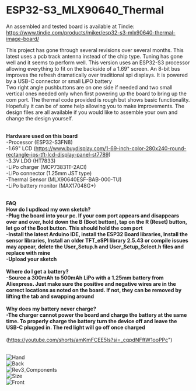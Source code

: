 # ESP32-S3_MLX90640_Thermal

An assembled and tested board is available at Tindie: https://www.tindie.com/products/miker/esp32-s3-mlx90640-thermal-image-board/<br/>

This project has gone through several revisions over several months. This latest uses a pcb track antenna instead of the chip type. Tuning has gone well and it seems to perform well. This version uses an ESP32-S3 processor allowing everything to fit on the backside of a 1.69" screen. An 8-bit bus improves the refresh dramatically over traditional spi displays. It is powered by a USB-C connector or small LiPO battery<br/>
Two right angle pushbuttons are on one side if needed and two small vertical ones needed only when first powering up the board to bring up the com port. The thermal code provided is rough but shows basic functionality. Hopefully it can be of some help allowing you to make improvements. The design files are all available if you would like to assemble your own and change the design yourself. <br/>
<br/>

**Hardware used on this board <br/>**
-Processor (ESP32-S3FN8)<br/>
-1.69" LCD (https://www.buydisplay.com/1-69-inch-color-280x240-round-rectangle-ips-tft-lcd-display-panel-st7789)<br/>
-3.3V LDO (HT7833)<br/>
-LiPo charger (MCP73831T-2ACI)<br/>
-LiPo connector (1.25mm JST type)<br/>
-Thermal Sensor (MLX90640ESF-BAB-000-TU)<br/>
-LiPo battery monitor (MAX17048G+)<br/>
<br/>

**FAQ** <br/> 
**How do I updload my own sketch?<br/>** 
**-Plug the board into your pc. If your com port appears and disappears over and over, hold down the B (Boot button), tap on the R (Reset) button, let go of the Boot button. This should hold the com port<br/>**
**-Install the latest Arduino IDE, install the ESP32 Board libraries, Install the sensor libraries, Install an older TFT_eSPI library 2.5.43 or compile issues may appear, delete the User_Setup.h and User_Setup_Select.h files and replace with mine<br/>**
**-Upload your sketch<br/>**
<br/>
**Where do I get a battery?<br/>**
**-Source a 300mAh to 500mAh LiPo with a 1.25mm battery from Aliexpress. Just make sure the positive and negative wires are in the correct locations as noted on the board. If not, they can be removed by lifting the tab and swapping around<br/>**
<br/>
**Why does my battery never charge?<br/>**
**-The charger cannot power the board and charge the battery at the same time. To properly charge the battery turn the device off and leave the USB-C plugged in. The red light will go off once charged<br/>**
<br/>
(https://youtube.com/shorts/amKmFCEE5ls?si=_cqpdNFftW1ooPPc") <br/>
<br/>

![Hand](https://github.com/mike-rankin/ESP32-S3_MLX90640_Thermal/assets/4991664/ba3d8526-d287-444c-90c5-280552fa3a73) <br/>
![Back](https://github.com/mike-rankin/ESP32-S3_MLX90640_Thermal/assets/4991664/140335cc-d5b3-4149-8417-632e4b00c66d) <br/>
![Rev3_Components](https://github.com/mike-rankin/ESP32-S3_MLX90640_Thermal/assets/4991664/7aa49093-eb51-410e-9361-4884b0d71cc6) <br/>
![Size](https://github.com/mike-rankin/ESP32-S3_MLX90640_Thermal/assets/4991664/a2fc3894-5fc3-46e2-a023-1946b68b1cbc) <br/>
![Front](https://github.com/mike-rankin/ESP32-S3_MLX90640_Thermal/assets/4991664/3b73e65f-1645-44f8-9601-684ffbde1dd9)

